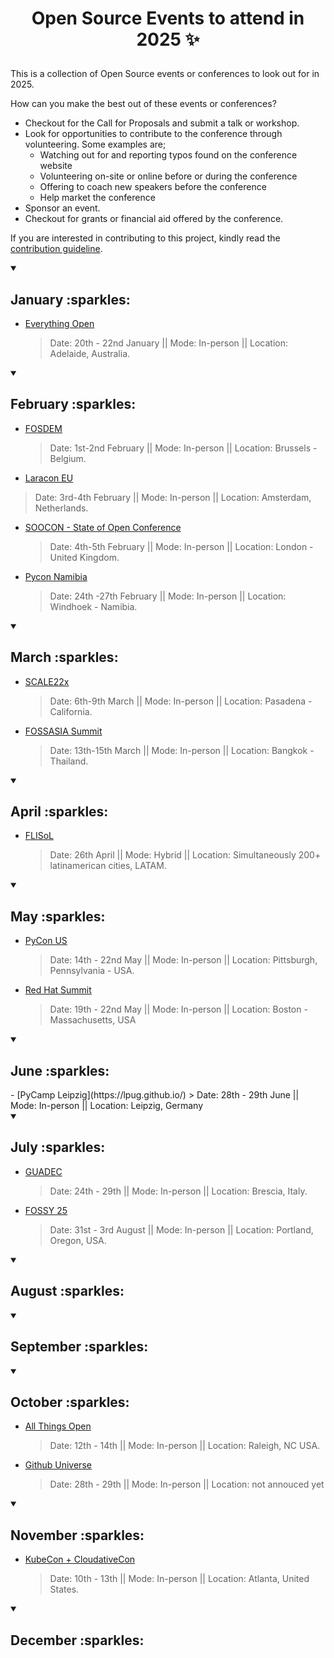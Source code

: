 # <p align="center"> Open Source Events to attend in 2025 :sparkles: </p>

This is a collection of Open Source events or conferences to look out for in 2025.

How can you make the best out of these events or conferences?

- Checkout for the Call for Proposals and submit a talk or workshop.
- Look for opportunities to contribute to the conference through volunteering. Some examples are;
  - Watching out for and reporting typos found on the conference website
  - Volunteering on-site or online before or during the conference
  - Offering to coach new speakers before the conference
  - Help market the conference
- Sponsor an event.
- Checkout for grants or financial aid offered by the conference.

If you are interested in contributing to this project, kindly read the [contribution guideline](https://github.com/Everything-Open-Source/open-source-events/blob/main/contributing.md).

<details open>
 <summary><h2> January :sparkles: </h2></summary>

- [Everything Open](https://2025.everythingopen.au/)
  
   > Date: 20th - 22nd January || Mode: In-person || Location: Adelaide, Australia.

</details>

<details open>
 <summary><h2> February :sparkles: </h2></summary>

 - [FOSDEM](https://fosdem.org/2025/)
   > Date: 1st-2nd February || Mode: In-person || Location: Brussels - Belgium.
  - [Laracon EU](https://laracon.eu/)
   > Date: 3rd-4th February || Mode: In-person || Location: Amsterdam, Netherlands.
 - [SOOCON - State of Open Conference](https://stateofopencon.com/)
   > Date: 4th-5th February || Mode: In-person || Location: London - United Kingdom.
 - [Pycon Namibia](https://na.pycon.org)
   > Date: 24th -27th February || Mode: In-person || Location: Windhoek - Namibia.
   
</details>

<details open>
 <summary><h2> March :sparkles: </h2></summary>

- [SCALE22x](https://www.socallinuxexpo.org/scale/22x)
  > Date: 6th-9th March || Mode: In-person || Location: Pasadena - California.
- [FOSSASIA Summit](https://summit.fossasia.org)
  > Date: 13th-15th March || Mode: In-person || Location: Bangkok - Thailand.
  </details>

<details open>
 <summary><h2> April :sparkles: </h2></summary>

- [FLISoL](https://flisol.info/en)
  > Date: 26th April || Mode: Hybrid || Location: Simultaneously 200+ latinamerican cities, LATAM.

</details>

<details open>
 <summary><h2> May :sparkles: </h2></summary>

- [PyCon US](https://us.pycon.org/2025/)

  > Date: 14th - 22nd May || Mode: In-person || Location: Pittsburgh, Pennsylvania - USA.

- [Red Hat Summit](https://www.redhat.com/en/summit)
  > Date: 19th - 22nd May || Mode: In-person || Location: Boston - Massachusetts, USA

</details>

<details open>
 <summary><h2> June :sparkles: </h2></summary>
 - [PyCamp Leipzig](https://lpug.github.io/)
   > Date: 28th - 29th June || Mode: In-person || Location: Leipzig, Germany

</details>

<details open>
 <summary><h2> July :sparkles: </h2></summary>

</details>

- [GUADEC](https://events.gnome.org/event/259/)

  > Date: 24th - 29th || Mode: In-person || Location: Brescia, Italy.

- [FOSSY 25](https://2025.fossy.us/)
  > Date: 31st - 3rd August || Mode: In-person || Location: Portland, Oregon, USA.

<details open>
 <summary><h2> August :sparkles: </h2></summary>

</details>

<details open>
 <summary><h2> September :sparkles: </h2></summary>

</details>

<details open>
 <summary><h2> October :sparkles: </h2></summary>

</details>

- [All Things Open](https://2025.allthingsopen.org/)

  > Date: 12th - 14th || Mode: In-person || Location: Raleigh, NC USA.

- [Github Universe](https://githubuniverse.com/)
  > Date: 28th - 29th || Mode: In-person || Location: not annouced yet

<details open>
 <summary><h2> November :sparkles: </h2></summary>

</details>

- [KubeCon + CloudativeCon](https://www.cncf.io/events/)
  > Date: 10th - 13th || Mode: In-person || Location: Atlanta, United States.

<details open>
 <summary><h2> December :sparkles: </h2></summary>
 
</details>
